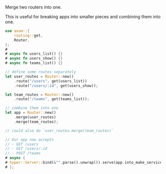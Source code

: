 Merge two routers into one.

This is useful for breaking apps into smaller pieces and combining them
into one.

```rust
use axum::{
    routing::get,
    Router,
};
#
# async fn users_list() {}
# async fn users_show() {}
# async fn teams_list() {}

// define some routes separately
let user_routes = Router::new()
    .route("/users", get(users_list))
    .route("/users/:id", get(users_show));

let team_routes = Router::new()
    .route("/teams", get(teams_list));

// combine them into one
let app = Router::new()
    .merge(user_routes)
    .merge(team_routes);

// could also do `user_routes.merge(team_routes)`

// Our app now accepts
// - GET /users
// - GET /users/:id
// - POST /teams
# async {
# hyper::Server::bind(&"".parse().unwrap()).serve(app.into_make_service()).await.unwrap();
# };
```
